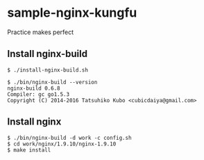 # sample-nginx-kungfu

Practice makes perfect


## Install nginx-build

```
$ ./install-nginx-build.sh
```

```
$ ./bin/nginx-build --version
nginx-build 0.6.8
Compiler: gc go1.5.3
Copyright (C) 2014-2016 Tatsuhiko Kubo <cubicdaiya@gmail.com>
```

## Install nginx

```
$ ./bin/nginx-build -d work -c config.sh
$ cd work/nginx/1.9.10/nginx-1.9.10
$ make install
```
